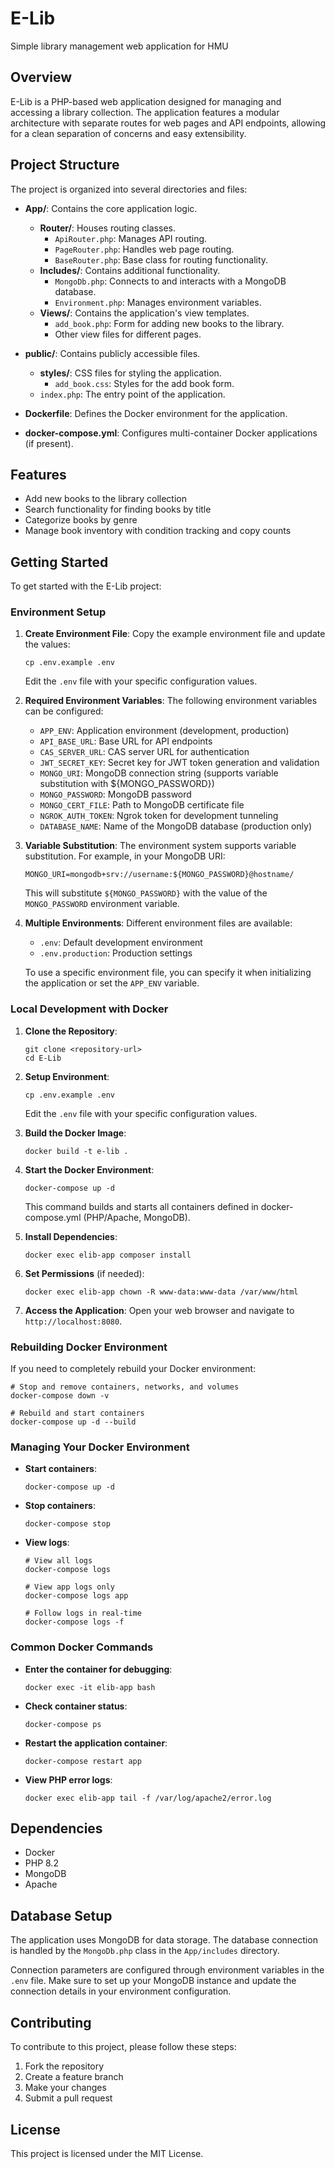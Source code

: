# E-Lib
Simple library management web application for HMU

## Overview
E-Lib is a PHP-based web application designed for managing and accessing a library collection. The application features a modular architecture with separate routes for web pages and API endpoints, allowing for a clean separation of concerns and easy extensibility.

## Project Structure
The project is organized into several directories and files:

- **App/**: Contains the core application logic.
  - **Router/**: Houses routing classes.
    - `ApiRouter.php`: Manages API routing.
    - `PageRouter.php`: Handles web page routing.
    - `BaseRouter.php`: Base class for routing functionality.
  - **Includes/**: Contains additional functionality.
    - `MongoDb.php`: Connects to and interacts with a MongoDB database.
    - `Environment.php`: Manages environment variables.
  - **Views/**: Contains the application's view templates.
    - `add_book.php`: Form for adding new books to the library.
    - Other view files for different pages.

- **public/**: Contains publicly accessible files.
  - **styles/**: CSS files for styling the application.
    - `add_book.css`: Styles for the add book form.
  - `index.php`: The entry point of the application.

- **Dockerfile**: Defines the Docker environment for the application.

- **docker-compose.yml**: Configures multi-container Docker applications (if present).

## Features
- Add new books to the library collection
- Search functionality for finding books by title
- Categorize books by genre
- Manage book inventory with condition tracking and copy counts

## Getting Started
To get started with the E-Lib project:

### Environment Setup
1. **Create Environment File**:
   Copy the example environment file and update the values:
   ```
   cp .env.example .env
   ```
   
   Edit the `.env` file with your specific configuration values.

2. **Required Environment Variables**:
   The following environment variables can be configured:
   - `APP_ENV`: Application environment (development, production)
   - `API_BASE_URL`: Base URL for API endpoints
   - `CAS_SERVER_URL`: CAS server URL for authentication
   - `JWT_SECRET_KEY`: Secret key for JWT token generation and validation
   - `MONGO_URI`: MongoDB connection string (supports variable substitution with ${MONGO_PASSWORD})
   - `MONGO_PASSWORD`: MongoDB password
   - `MONGO_CERT_FILE`: Path to MongoDB certificate file
   - `NGROK_AUTH_TOKEN`: Ngrok token for development tunneling
   - `DATABASE_NAME`: Name of the MongoDB database (production only)

3. **Variable Substitution**:
   The environment system supports variable substitution. For example, in your MongoDB URI:
   ```
   MONGO_URI=mongodb+srv://username:${MONGO_PASSWORD}@hostname/
   ```
   
   This will substitute `${MONGO_PASSWORD}` with the value of the `MONGO_PASSWORD` environment variable.

4. **Multiple Environments**:
   Different environment files are available:
   - `.env`: Default development environment
   - `.env.production`: Production settings
   
   To use a specific environment file, you can specify it when initializing the application or set the `APP_ENV` variable.

### Local Development with Docker
1. **Clone the Repository**:
   ```
   git clone <repository-url>
   cd E-Lib
   ```

2. **Setup Environment**:
   ```
   cp .env.example .env
   ```
   Edit the `.env` file with your specific configuration values.

3. **Build the Docker Image**:
   ```
   docker build -t e-lib .
   ```

4. **Start the Docker Environment**:
   ```
   docker-compose up -d
   ```
   This command builds and starts all containers defined in docker-compose.yml (PHP/Apache, MongoDB).

5. **Install Dependencies**:
   ```
   docker exec elib-app composer install
   ```

6. **Set Permissions** (if needed):
   ```
   docker exec elib-app chown -R www-data:www-data /var/www/html
   ```

7. **Access the Application**:
   Open your web browser and navigate to `http://localhost:8080`.

### Rebuilding Docker Environment
If you need to completely rebuild your Docker environment:

```
# Stop and remove containers, networks, and volumes
docker-compose down -v

# Rebuild and start containers
docker-compose up -d --build
```

### Managing Your Docker Environment
- **Start containers**:
  ```
  docker-compose up -d
  ```

- **Stop containers**:
  ```
  docker-compose stop
  ```

- **View logs**:
  ```
  # View all logs
  docker-compose logs
  
  # View app logs only
  docker-compose logs app
  
  # Follow logs in real-time
  docker-compose logs -f
  ```

### Common Docker Commands
- **Enter the container for debugging**:
  ```
  docker exec -it elib-app bash
  ```

- **Check container status**:
  ```
  docker-compose ps
  ```

- **Restart the application container**:
  ```
  docker-compose restart app
  ```

- **View PHP error logs**:
  ```
  docker exec elib-app tail -f /var/log/apache2/error.log
  ```

## Dependencies
- Docker
- PHP 8.2
- MongoDB
- Apache

## Database Setup
The application uses MongoDB for data storage. The database connection is handled by the `MongoDb.php` class in the `App/includes` directory.

Connection parameters are configured through environment variables in the `.env` file. Make sure to set up your MongoDB instance and update the connection details in your environment configuration.

## Contributing
To contribute to this project, please follow these steps:
1. Fork the repository
2. Create a feature branch
3. Make your changes
4. Submit a pull request

## License
This project is licensed under the MIT License.
